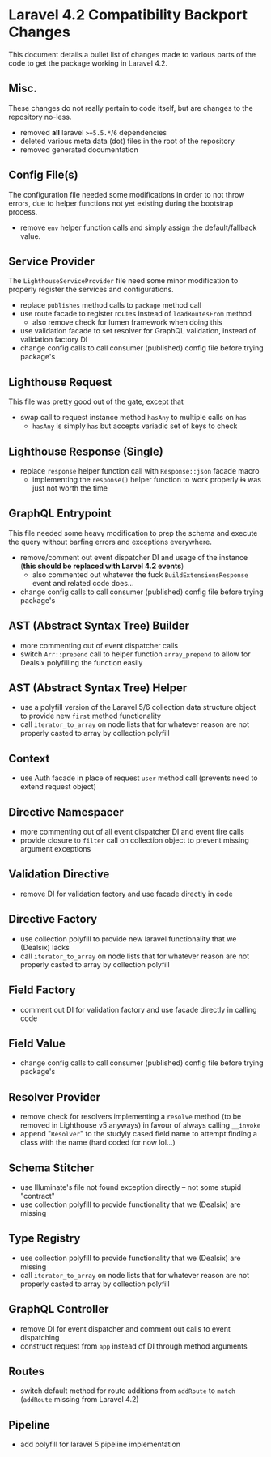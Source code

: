 # Laravel 4.2 Compatibility Backport Changes

This document details a bullet list of changes made to various parts of the code to get the package working in Laravel 4.2.

## Misc.

These changes do not really pertain to code itself, but are changes to the repository no-less.

* removed **all** laravel `>=5.5.*`/`6` dependencies
* deleted various meta data (dot) files in the root of the repository
* removed generated documentation

## Config File(s)

The configuration file needed some modifications in order to not throw errors, due to helper functions not yet existing during the bootstrap process.

* remove `env` helper function calls and simply assign the default/fallback value.

## Service Provider

The `LighthouseServiceProvider` file need some minor modification to properly register the services and configurations.

* replace `publishes` method calls to `package` method call
* use route facade to register routes instead of `loadRoutesFrom` method
    - also remove check for lumen framework when doing this
* use validation facade to set resolver for GraphQL validation, instead of validation factory DI
* change config calls to call consumer (published) config file before trying package's

## Lighthouse Request

This file was pretty good out of the gate, except that 

* swap call to request instance method `hasAny` to multiple calls on `has`
    - `hasAny` is simply `has` but accepts variadic set of keys to check

## Lighthouse Response (Single)

* replace `response` helper function call with `Response::json` facade macro
    - implementing the `response()` helper function to work properly ~~is~~ was just not worth the time

## GraphQL Entrypoint

This file needed some heavy modification to prep the schema and execute the query without barfing errors and exceptions everywhere.

* remove/comment out event dispatcher DI and usage of the instance (**this should be replaced with Larvel 4.2 events**)
    - also commented out whatever the fuck `BuildExtensionsResponse` event and related code does...
* change config calls to call consumer (published) config file before trying package's

## AST (Abstract Syntax Tree) Builder

* more commenting out of event dispatcher calls
* switch `Arr::prepend` call to helper function `array_prepend` to allow for Dealsix polyfilling the function easily


## AST (Abstract Syntax Tree) Helper

* use a polyfill version of the Laravel 5/6 collection data structure object to provide new `first` method functionality
* call `iterator_to_array` on node lists that for whatever reason are not properly casted to array by collection polyfill

## Context

* use Auth facade in place of request `user` method call (prevents need to extend request object)

## Directive Namespacer

* more commenting out of all event dispatcher DI and event fire calls
* provide closure to `filter` call on collection object to prevent missing argument exceptions

## Validation Directive

* remove DI for validation factory and use facade directly in code

## Directive Factory

* use collection polyfill to provide new laravel functionality that we (Dealsix) lacks
* call `iterator_to_array` on node lists that for whatever reason are not properly casted to array by collection polyfill

## Field Factory

* comment out DI for validation factory and use facade directly in calling code

## Field Value

* change config calls to call consumer (published) config file before trying package's

## Resolver Provider

* remove check for resolvers implementing a `resolve` method (to be removed in Lighthouse v5 anyways) in favour of always calling `__invoke`
* append "`Resolver`" to the studyly cased field name to attempt finding a class with the name (hard coded for now lol...)

## Schema Stitcher

* use Illuminate's file not found exception directly – not some stupid "contract"
* use collection polyfill to provide functionality that we (Dealsix) are missing

## Type Registry

* use collection polyfill to provide functionality that we (Dealsix) are missing
* call `iterator_to_array` on node lists that for whatever reason are not properly casted to array by collection polyfill

## GraphQL Controller

* remove DI for event dispatcher and comment out calls to event dispatching
* construct request from `app` instead of DI through method arguments

## Routes

* switch default method for route additions from `addRoute` to `match` (`addRoute` missing from Laravel 4.2)

## Pipeline

* add polyfill for laravel 5 pipeline implementation
